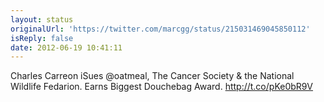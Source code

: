 ```yaml
---
layout: status
originalUrl: 'https://twitter.com/marcgg/status/215031469045850112'
isReply: false
date: 2012-06-19 10:41:11
---
```


Charles Carreon iSues @oatmeal, The Cancer Society &amp; the National Wildlife Fedarion. Earns Biggest Douchebag Award. http://t.co/pKe0bR9V
